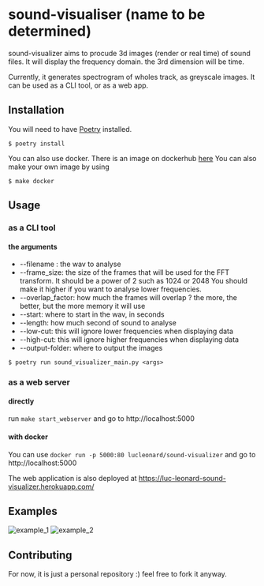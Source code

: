 # sound-visualiser (name to be determined)

sound-visualizer aims to procude 3d images (render or real time) of sound files. It will display the frequency domain. 
the 3rd dimension will be time.

Currently, it generates spectrogram of wholes track, as greyscale images. It can be used as a CLI tool, or as a web app. 

## Installation

You will need to have [Poetry](https://python-poetry.org/) installed.

```$ poetry install```


You can also use docker. There is an image on dockerhub [here](https://hub.docker.com/repository/docker/lucleonard/sound-visualizer)
You can also make your own image by using

```$ make docker```

## Usage
### as a CLI tool
#### the arguments
* --filename <filename>: the wav to analyse
* --frame_size: the size of the frames that will be used for the FFT transform. It should be a power of 2 such as 1024 or 2048
 You should make it higher if you want to analyse lower frequencies.
* --overlap_factor: how much the frames will overlap ? the more, the better, but the more memory it will use
* --start: where to start in the wav, in seconds
* --length: how much second of sound to analyse
* --low-cut:  this will ignore lower frequencies when displaying data
* --high-cut: this will ignore higher frequencies when displaying data
* --output-folder: where to output the images

```$ poetry run sound_visualizer_main.py <args>```

### as a web server
#### directly
run ```make start_webserver``` and go to http://localhost:5000
#### with docker

You can use ```docker run -p 5000:80 lucleonard/sound-visualizer``` and go to http://localhost:5000

The web application is also deployed at https://luc-leonard-sound-visualizer.herokuapp.com/

## Examples
![example_1](examples/example_greyscale_1.png)
![example_2](examples/example_greyscale_2.png)

## Contributing
For now, it is just a personal repository :) feel free to fork it anyway.
